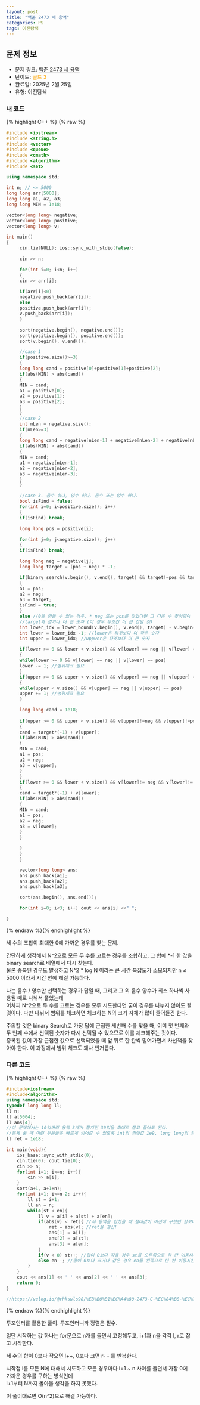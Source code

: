 ```yaml
---
layout: post
title: "백준 2473 세 용액"
categories: PS
tags: 이진탐색
---
```


## 문제 정보
- 문제 링크: [백준 2473 세 용액](https://www.acmicpc.net/problem/2473)
- 난이도: <span style="color:#FFA500">골드 3</span>
- 완료일: 2025년 2월 25일
- 유형: 이진탐색

### 내 코드

{% highlight C++ %} {% raw %}
```C++
#include <iostream>
#include <string.h>
#include <vector>
#include <queue>
#include <cmath>
#include <algorithm>
#include <set>

using namespace std;

int n; // <= 5000
long long arr[5000];
long long a1, a2, a3;
long long MIN = 1e18;

vector<long long> negative;
vector<long long> positive;
vector<long long> v;

int main()
{
	 cin.tie(NULL); ios::sync_with_stdio(false);

	 cin >> n;

	 for(int i=0; i<n; i++)
	 {
	 cin >> arr[i];

	 if(arr[i]<0)
	 negative.push_back(arr[i]);
	 else
	 positive.push_back(arr[i]);
	 v.push_back(arr[i]);
	 }

	 sort(negative.begin(), negative.end());
	 sort(positive.begin(), positive.end());
	 sort(v.begin(), v.end());

	 //case 1
	 if(positive.size()>=3)
	 {
	 long long cand = positive[0]+positive[1]+positive[2];
	 if(abs(MIN) > abs(cand))
	 {
	 MIN = cand;
	 a1 = positive[0];
	 a2 = positive[1];
	 a3 = positive[2];
	 }
	 }
	 //case 2
	 int nLen = negative.size();
	 if(nLen>=3)
	 {
	 long long cand = negative[nLen-1] + negative[nLen-2] + negative[nLen-3];
	 if(abs(MIN) > abs(cand))
	 {
	 MIN = cand;
	 a1 = negative[nLen-1];
	 a2 = negative[nLen-2];
	 a3 = negative[nLen-3];
	 }
	 }

	 //case 3. 음수 하나, 양수 하나, 음수 또는 양수 하나.
	 bool isFind = false;
	 for(int i=0; i<positive.size(); i++)
	 {
	 if(isFind) break;

	 long long pos = positive[i];

	 for(int j=0; j<negative.size(); j++)
	 {
	 if(isFind) break;

	 long long neg = negative[j];
	 long long target = (pos + neg) * -1;

	 if(binary_search(v.begin(), v.end(), target) && target!=pos && target!=neg) //정확히 0을 만들 수 있는 경우. 더 이상 탐색할 필요 없음 -> target 값이 정확히 존재하는 경우.
	 {
	 a1 = pos;
	 a2 = neg;
	 a3 = target;
	 isFind = true;
	 }
	 else //0을 만들 수 없는 경우. * neg 또는 pos를 찾았다면 그 다음 수 찾아줘야 함 * {
	 //target과 같거나 더 큰 숫자 (이 경우 무조건 더 큰 값일 것)
	 int lower_idx = lower_bound(v.begin(), v.end(), target) - v.begin();
	 int lower = lower_idx -1; //lower은 타겟보다 더 작은 숫자
	 int upper = lower_idx; //uppwer은 타겟보다 더 큰 숫자

	 if(lower >= 0 && lower < v.size() && v[lower] == neg || v[lower] == pos)
	 {
	 while(lower >= 0 && v[lower] == neg || v[lower] == pos)
	 lower -= 1; //범위체크 필요
	 }
	 if(upper >= 0 && upper < v.size() && v[upper] == neg || v[upper] == pos) //target 값 이상의 값이 존재하지 않는다면 v.end()를 반환했을 것.
	 {
	 while(upper < v.size() && v[upper] == neg || v[upper] == pos)
	 upper += 1; //범위체크 필요
	 }

	 long long cand = 1e18;
	 
	 if(upper >= 0 && upper < v.size() && v[upper]!=neg && v[upper]!=pos)
	 {
	 cand = target*(-1) + v[upper];
	 if(abs(MIN) > abs(cand))
	 {
	 MIN = cand;
	 a1 = pos;
	 a2 = neg;
	 a3 = v[upper];
	 }
	 }
	 if(lower >= 0 && lower < v.size() && v[lower]!= neg && v[lower]!= pos)
	 {
	 cand = target*(-1) + v[lower];
	 if(abs(MIN) > abs(cand))
	 {
	 MIN = cand;
	 a1 = pos;
	 a2 = neg;
	 a3 = v[lower];
	 }
	 }

	 }
	 }
	 }

	 vector<long long> ans;
	 ans.push_back(a1);
	 ans.push_back(a2);
	 ans.push_back(a3);

	 sort(ans.begin(), ans.end());

	 for(int i=0; i<3; i++) cout << ans[i] <<" ";

}

```
{% endraw %}{% endhighlight %}

세 수의 조합이 최대한 0에 가까운 경우를 찾는 문제.

간단하게 생각해서 N^2으로 모든 두 수를 고르는 경우를 조합하고, 그 합에 *-1 한 값을 binary search로 배열에서 다시 찾는다.   
물론 중복된 경우도 발생하고 N^2 * log N 이라는 큰 시간 복잡도가 소모되지만 n ≤ 5000 이라서 시간 안에 해결 가능하다.  

나는 음수 / 양수만 선택하는 경우가 답일 때, 그리고 그 외 음수 양수가 최소 하나씩 사용될 때로 나눠서 풀었는데  
어차피 N^2으로 두 수를 고르는 경우를 모두 시도한다면 굳이 경우를 나누지 않아도 될 것이다. 다만 나눠서 범위를 체크하면 체크하는 N의 크기 자체가 많이 줄어들긴 한다.  

주의할 것은 binary Search로 가장 답에 근접한 세번째 수를 찾을 때, 이미 첫 번째와 두 번째 수에서 선택된 숫자가 다시 선택될 수 있으므로 이를 체크해주는 것이다.  
중복된 값이 가장 근접한 값으로 선택되었을 때 앞 뒤로 한 칸씩 밀어가면서 차선책을 찾아야 한다. 이 과정에서 범위 체크도 꽤나 번거롭다.  

### 다른 코드

{% highlight C++ %} {% raw %}
```C++
#include<iostream>
#include<algorithm>
using namespace std;
typedef long long ll; 
ll n;
ll a[5004];
ll ans[4];
//이 문제에서는 10억짜리 용액 3개가 합쳐진 30억을 최대로 잡고 풀어도 된다.
//문제 풀 때 이런 부분들은 빠르게 넘어갈 수 있도록 int의 최댓값 1e9, long long의 최댓값 1e18로 두고 넘어간다.
ll ret = 1e18; 

int main(void){
	ios_base::sync_with_stdio(0);
	cin.tie(0); cout.tie(0);
	cin >> n;
	for(int i=1; i<=n; i++){
		cin >> a[i];
	}
	sort(a+1, a+1+n);
	for(int i=1; i<=n-2; i++){
		ll st = i+1;
		ll en = n;
		while(st < en){
			ll v = a[i] + a[st] + a[en];
			if(abs(v) < ret){ //세 용액을 합쳤을 때 절대값이 이전에 구했던 합보다 0에 더 가까운지 확인한다.
				ret = abs(v); //ret을 갱신!
				ans[1] = a[i];
				ans[2] = a[st];
				ans[3] = a[en];
			}
			if(v < 0) st++; //합이 0보다 작을 경우 st를 오른쪽으로 한 칸 이동시킨다.
			else en--; //합이 0보다 크거나 같은 경우 en를 왼쪽으로 한 칸 이동시킨다.
		}
	}
	cout << ans[1] << ' ' << ans[2] << ' ' << ans[3];
	return 0;
}

//https://velog.io/@rhkswls98/%EB%B0%B1%EC%A4%80-2473-C-%EC%84%B8-%EC%9A%A9%EC%95%A1
```
{% endraw %}{% endhighlight %}

투포인터를 활용한 풀이. 투포인터니까 정렬은 필수.

일단 시작하는 값 하나는 for문으로 n개를 돌면서 고정해두고, i+1과 n을 각각 l, r로 잡고 시작한다.

세 수의 합이 0보다 작으면 l++, 0보다 크면 r- - 를 반복한다.

시작점 i를 모든 N에 대해서 시도하고 모든 경우마다 i+1 ~ n 사이를 돌면서 가장 0에 가까운 경우를 구하는 방식인데  
i+1부터 N까지 돌아볼 생각을 하지 못했다.  

이 풀이대로면 O(n^2)으로 해결 가능하다.
